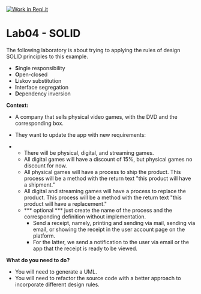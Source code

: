 [![Work in Repl.it](https://classroom.github.com/assets/work-in-replit-14baed9a392b3a25080506f3b7b6d57f295ec2978f6f33ec97e36a161684cbe9.svg)](https://classroom.github.com/online_ide?assignment_repo_id=277395&assignment_repo_type=GroupAssignmentRepo)
# Lab04 - SOLID

The following laboratory is about trying to applying the rules of design SOLID principles to this example.

- **S**ingle responsibility 
- **O**pen-closed
- **L**iskov substitution
- **I**nterface segregation
- **D**ependency inversion

**Context:**

- A company that sells physical video games, with the DVD and the corresponding box.

- They want to update the app with new requirements:

- - There will be physical, digital, and streaming games.
  - All digital games will have a discount of 15%, but physical games no discount for now.
  - All physical games will have a process to ship the product. This process will be a method with the return text "this product will have a shipment."
  - All digital and streaming games will have a process to replace the product. This process will be a method with the return text "this product will have a replacement."
  - *** optional *** just create the name of the process and the corresponding definition without implementation.
    - Send a receipt, namely, printing and sending via mail, sending via email, or showing the receipt in the user account page on the platform.
    - For the latter, we send a notification to the user via email or the app that the receipt is ready to be viewed.

**What do you need to do?**

- You will need to generate a UML.
- You will need to refactor the source code with a better approach to incorporate different design rules.